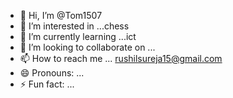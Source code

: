 - 👋 Hi, I’m @Tom1507
- 👀 I’m interested in ...chess 
- 🌱 I’m currently learning ...ict
- 💞️ I’m looking to collaborate on ...
- 📫 How to reach me ... rushilsureja15@gmail.com
- 😄 Pronouns: ...
- ⚡ Fun fact: ...

<!---
Tom1507/Tom1507 is a ✨ special ✨ repository because its `README.md` (this file) appears on your GitHub profile.
You can click the Preview link to take a look at your changes.
--->
